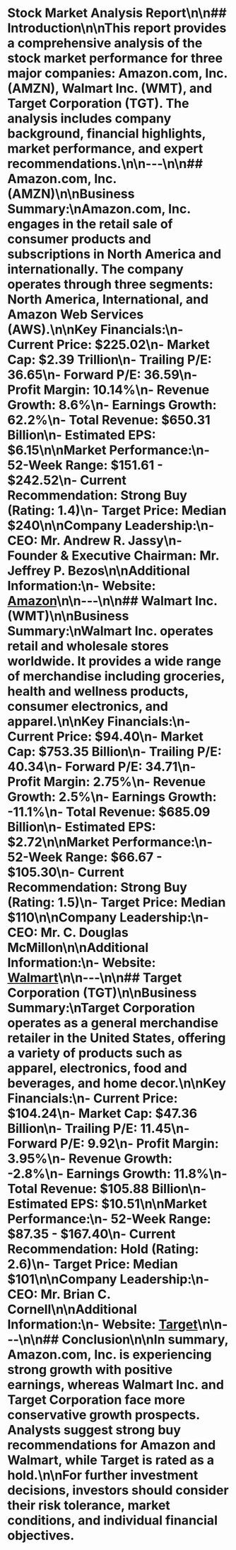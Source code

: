 # Stock Market Analysis Report\n\n## Introduction\n\nThis report provides a comprehensive analysis of the stock market performance for three major companies: Amazon.com, Inc. (AMZN), Walmart Inc. (WMT), and Target Corporation (TGT). The analysis includes company background, financial highlights, market performance, and expert recommendations.\n\n---\n\n## Amazon.com, Inc. (AMZN)\n\n**Business Summary:**\nAmazon.com, Inc. engages in the retail sale of consumer products and subscriptions in North America and internationally. The company operates through three segments: North America, International, and Amazon Web Services (AWS).\n\n**Key Financials:**\n- **Current Price:** $225.02\n- **Market Cap:** $2.39 Trillion\n- **Trailing P/E:** 36.65\n- **Forward P/E:** 36.59\n- **Profit Margin:** 10.14%\n- **Revenue Growth:** 8.6%\n- **Earnings Growth:** 62.2%\n- **Total Revenue:** $650.31 Billion\n- **Estimated EPS:** $6.15\n\n**Market Performance:**\n- **52-Week Range:** $151.61 - $242.52\n- **Current Recommendation:** Strong Buy (Rating: 1.4)\n- **Target Price:** Median $240\n\n**Company Leadership:**\n- **CEO:** Mr. Andrew R. Jassy\n- **Founder & Executive Chairman:** Mr. Jeffrey P. Bezos\n\n**Additional Information:**\n- **Website:** [Amazon](https://www.aboutamazon.com)\n\n---\n\n## Walmart Inc. (WMT)\n\n**Business Summary:**\nWalmart Inc. operates retail and wholesale stores worldwide. It provides a wide range of merchandise including groceries, health and wellness products, consumer electronics, and apparel.\n\n**Key Financials:**\n- **Current Price:** $94.40\n- **Market Cap:** $753.35 Billion\n- **Trailing P/E:** 40.34\n- **Forward P/E:** 34.71\n- **Profit Margin:** 2.75%\n- **Revenue Growth:** 2.5%\n- **Earnings Growth:** -11.1%\n- **Total Revenue:** $685.09 Billion\n- **Estimated EPS:** $2.72\n\n**Market Performance:**\n- **52-Week Range:** $66.67 - $105.30\n- **Current Recommendation:** Strong Buy (Rating: 1.5)\n- **Target Price:** Median $110\n\n**Company Leadership:**\n- **CEO:** Mr. C. Douglas McMillon\n\n**Additional Information:**\n- **Website:** [Walmart](https://corporate.walmart.com)\n\n---\n\n## Target Corporation (TGT)\n\n**Business Summary:**\nTarget Corporation operates as a general merchandise retailer in the United States, offering a variety of products such as apparel, electronics, food and beverages, and home decor.\n\n**Key Financials:**\n- **Current Price:** $104.24\n- **Market Cap:** $47.36 Billion\n- **Trailing P/E:** 11.45\n- **Forward P/E:** 9.92\n- **Profit Margin:** 3.95%\n- **Revenue Growth:** -2.8%\n- **Earnings Growth:** 11.8%\n- **Total Revenue:** $105.88 Billion\n- **Estimated EPS:** $10.51\n\n**Market Performance:**\n- **52-Week Range:** $87.35 - $167.40\n- **Current Recommendation:** Hold (Rating: 2.6)\n- **Target Price:** Median $101\n\n**Company Leadership:**\n- **CEO:** Mr. Brian C. Cornell\n\n**Additional Information:**\n- **Website:** [Target](https://target.com)\n\n---\n\n## Conclusion\n\nIn summary, Amazon.com, Inc. is experiencing strong growth with positive earnings, whereas Walmart Inc. and Target Corporation face more conservative growth prospects. Analysts suggest strong buy recommendations for Amazon and Walmart, while Target is rated as a hold.\n\nFor further investment decisions, investors should consider their risk tolerance, market conditions, and individual financial objectives.